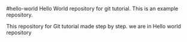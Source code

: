 #hello-world
Hello World repository for git tutorial.
This is an example repository.

This repository for Git tutorial made step by step.
we are in Hello world repository

